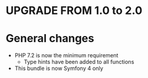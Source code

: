 UPGRADE FROM 1.0 to 2.0
===============================

# General changes
- PHP 7.2 is now the minimum requirement
    - Type hints have been added to all functions
- This bundle is now Symfony 4 only
